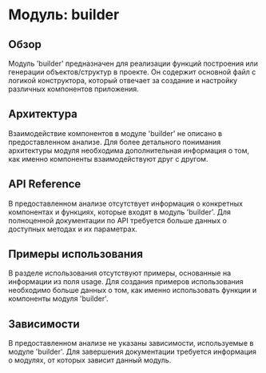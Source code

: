 # Модуль: builder

## Обзор
Модуль 'builder' предназначен для реализации функций построения или генерации объектов/структур в проекте. Он содержит основной файл с логикой конструктора, который отвечает за создание и настройку различных компонентов приложения.

## Архитектура
Взаимодействие компонентов в модуле 'builder' не описано в предоставленном анализе. Для более детального понимания архитектуры модуля необходима дополнительная информация о том, как именно компоненты взаимодействуют друг с другом.

## API Reference
В предоставленном анализе отсутствует информация о конкретных компонентах и функциях, которые входят в модуль 'builder'. Для полноценной документации по API требуется больше данных о доступных методах и их параметрах.

## Примеры использования
В разделе использования отсутствуют примеры, основанные на информации из поля usage. Для создания примеров использования необходимо больше данных о том, как именно использовать функции и компоненты модуля 'builder'.

## Зависимости
В предоставленном анализе не указаны зависимости, используемые в модуле 'builder'. Для завершения документации требуется информация о модулях, от которых зависит данный модуль.